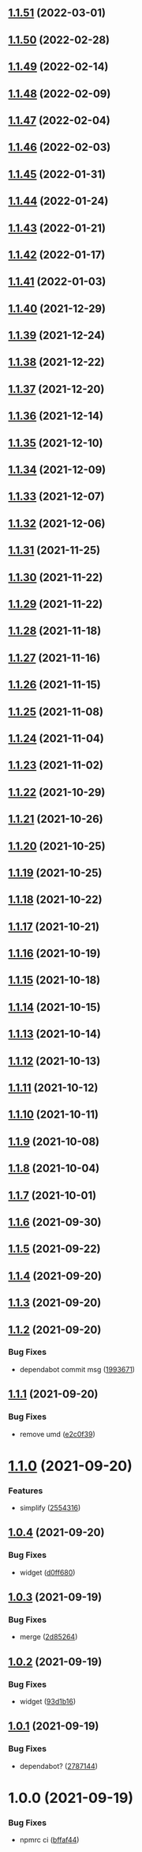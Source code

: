 ## [1.1.51](https://github.com/rafaelnsantos/react-netlifycms/compare/v1.1.50...v1.1.51) (2022-03-01)

## [1.1.50](https://github.com/rafaelnsantos/react-netlifycms/compare/v1.1.49...v1.1.50) (2022-02-28)

## [1.1.49](https://github.com/rafaelnsantos/react-netlifycms/compare/v1.1.48...v1.1.49) (2022-02-14)

## [1.1.48](https://github.com/rafaelnsantos/react-netlifycms/compare/v1.1.47...v1.1.48) (2022-02-09)

## [1.1.47](https://github.com/rafaelnsantos/react-netlifycms/compare/v1.1.46...v1.1.47) (2022-02-04)

## [1.1.46](https://github.com/rafaelnsantos/react-netlifycms/compare/v1.1.45...v1.1.46) (2022-02-03)

## [1.1.45](https://github.com/rafaelnsantos/react-netlifycms/compare/v1.1.44...v1.1.45) (2022-01-31)

## [1.1.44](https://github.com/rafaelnsantos/react-netlifycms/compare/v1.1.43...v1.1.44) (2022-01-24)

## [1.1.43](https://github.com/rafaelnsantos/react-netlifycms/compare/v1.1.42...v1.1.43) (2022-01-21)

## [1.1.42](https://github.com/rafaelnsantos/react-netlifycms/compare/v1.1.41...v1.1.42) (2022-01-17)

## [1.1.41](https://github.com/rafaelnsantos/react-netlifycms/compare/v1.1.40...v1.1.41) (2022-01-03)

## [1.1.40](https://github.com/rafaelnsantos/react-netlifycms/compare/v1.1.39...v1.1.40) (2021-12-29)

## [1.1.39](https://github.com/rafaelnsantos/react-netlifycms/compare/v1.1.38...v1.1.39) (2021-12-24)

## [1.1.38](https://github.com/rafaelnsantos/react-netlifycms/compare/v1.1.37...v1.1.38) (2021-12-22)

## [1.1.37](https://github.com/rafaelnsantos/react-netlifycms/compare/v1.1.36...v1.1.37) (2021-12-20)

## [1.1.36](https://github.com/rafaelnsantos/react-netlifycms/compare/v1.1.35...v1.1.36) (2021-12-14)

## [1.1.35](https://github.com/rafaelnsantos/react-netlifycms/compare/v1.1.34...v1.1.35) (2021-12-10)

## [1.1.34](https://github.com/rafaelnsantos/react-netlifycms/compare/v1.1.33...v1.1.34) (2021-12-09)

## [1.1.33](https://github.com/rafaelnsantos/react-netlifycms/compare/v1.1.32...v1.1.33) (2021-12-07)

## [1.1.32](https://github.com/rafaelnsantos/react-netlifycms/compare/v1.1.31...v1.1.32) (2021-12-06)

## [1.1.31](https://github.com/rafaelnsantos/react-netlifycms/compare/v1.1.30...v1.1.31) (2021-11-25)

## [1.1.30](https://github.com/rafaelnsantos/react-netlifycms/compare/v1.1.29...v1.1.30) (2021-11-22)

## [1.1.29](https://github.com/rafaelnsantos/react-netlifycms/compare/v1.1.28...v1.1.29) (2021-11-22)

## [1.1.28](https://github.com/rafaelnsantos/react-netlifycms/compare/v1.1.27...v1.1.28) (2021-11-18)

## [1.1.27](https://github.com/rafaelnsantos/react-netlifycms/compare/v1.1.26...v1.1.27) (2021-11-16)

## [1.1.26](https://github.com/rafaelnsantos/react-netlifycms/compare/v1.1.25...v1.1.26) (2021-11-15)

## [1.1.25](https://github.com/rafaelnsantos/react-netlifycms/compare/v1.1.24...v1.1.25) (2021-11-08)

## [1.1.24](https://github.com/rafaelnsantos/react-netlifycms/compare/v1.1.23...v1.1.24) (2021-11-04)

## [1.1.23](https://github.com/rafaelnsantos/react-netlifycms/compare/v1.1.22...v1.1.23) (2021-11-02)

## [1.1.22](https://github.com/rafaelnsantos/react-netlifycms/compare/v1.1.21...v1.1.22) (2021-10-29)

## [1.1.21](https://github.com/rafaelnsantos/react-netlifycms/compare/v1.1.20...v1.1.21) (2021-10-26)

## [1.1.20](https://github.com/rafaelnsantos/react-netlifycms/compare/v1.1.19...v1.1.20) (2021-10-25)

## [1.1.19](https://github.com/rafaelnsantos/react-netlifycms/compare/v1.1.18...v1.1.19) (2021-10-25)

## [1.1.18](https://github.com/rafaelnsantos/react-netlifycms/compare/v1.1.17...v1.1.18) (2021-10-22)

## [1.1.17](https://github.com/rafaelnsantos/react-netlifycms/compare/v1.1.16...v1.1.17) (2021-10-21)

## [1.1.16](https://github.com/rafaelnsantos/react-netlifycms/compare/v1.1.15...v1.1.16) (2021-10-19)

## [1.1.15](https://github.com/rafaelnsantos/react-netlifycms/compare/v1.1.14...v1.1.15) (2021-10-18)

## [1.1.14](https://github.com/rafaelnsantos/react-netlifycms/compare/v1.1.13...v1.1.14) (2021-10-15)

## [1.1.13](https://github.com/rafaelnsantos/react-netlifycms/compare/v1.1.12...v1.1.13) (2021-10-14)

## [1.1.12](https://github.com/rafaelnsantos/react-netlifycms/compare/v1.1.11...v1.1.12) (2021-10-13)

## [1.1.11](https://github.com/rafaelnsantos/react-netlifycms/compare/v1.1.10...v1.1.11) (2021-10-12)

## [1.1.10](https://github.com/rafaelnsantos/react-netlifycms/compare/v1.1.9...v1.1.10) (2021-10-11)

## [1.1.9](https://github.com/rafaelnsantos/react-netlifycms/compare/v1.1.8...v1.1.9) (2021-10-08)

## [1.1.8](https://github.com/rafaelnsantos/react-netlifycms/compare/v1.1.7...v1.1.8) (2021-10-04)

## [1.1.7](https://github.com/rafaelnsantos/react-netlifycms/compare/v1.1.6...v1.1.7) (2021-10-01)

## [1.1.6](https://github.com/rafaelnsantos/react-netlifycms/compare/v1.1.5...v1.1.6) (2021-09-30)

## [1.1.5](https://github.com/rafaelnsantos/react-netlifycms/compare/v1.1.4...v1.1.5) (2021-09-22)

## [1.1.4](https://github.com/rafaelnsantos/react-netlifycms/compare/v1.1.3...v1.1.4) (2021-09-20)

## [1.1.3](https://github.com/rafaelnsantos/react-netlifycms/compare/v1.1.2...v1.1.3) (2021-09-20)

## [1.1.2](https://github.com/rafaelnsantos/react-netlifycms/compare/v1.1.1...v1.1.2) (2021-09-20)


### Bug Fixes

* dependabot commit msg ([1993671](https://github.com/rafaelnsantos/react-netlifycms/commit/19936716dca14d9b9891ff08c58d339a8fc6845b))

## [1.1.1](https://github.com/rafaelnsantos/react-netlifycms/compare/v1.1.0...v1.1.1) (2021-09-20)


### Bug Fixes

* remove umd ([e2c0f39](https://github.com/rafaelnsantos/react-netlifycms/commit/e2c0f392aef49964e230a7d7137aa86da9aad042))

# [1.1.0](https://github.com/rafaelnsantos/react-netlifycms/compare/v1.0.4...v1.1.0) (2021-09-20)


### Features

* simplify ([2554316](https://github.com/rafaelnsantos/react-netlifycms/commit/2554316edf479765aae0e8d5118de28e3fff224b))

## [1.0.4](https://github.com/rafaelnsantos/react-netlifycms/compare/v1.0.3...v1.0.4) (2021-09-20)


### Bug Fixes

* widget ([d0ff680](https://github.com/rafaelnsantos/react-netlifycms/commit/d0ff6808a29516d54347ac2dd6467bac7585727e))

## [1.0.3](https://github.com/rafaelnsantos/react-netlifycms/compare/v1.0.2...v1.0.3) (2021-09-19)


### Bug Fixes

* merge ([2d85264](https://github.com/rafaelnsantos/react-netlifycms/commit/2d852645552967862d7a48950fa004bb7f461e7d))

## [1.0.2](https://github.com/rafaelnsantos/react-netlifycms/compare/v1.0.1...v1.0.2) (2021-09-19)


### Bug Fixes

* widget ([93d1b16](https://github.com/rafaelnsantos/react-netlifycms/commit/93d1b16a6cb341c4c82b303f861bc020a3f3d9cf))

## [1.0.1](https://github.com/rafaelnsantos/react-netlifycms/compare/v1.0.0...v1.0.1) (2021-09-19)


### Bug Fixes

* dependabot? ([2787144](https://github.com/rafaelnsantos/react-netlifycms/commit/27871443c751aae40ca255b5c54a26022a91964b))

# 1.0.0 (2021-09-19)


### Bug Fixes

* npmrc ci ([bffaf44](https://github.com/rafaelnsantos/react-netlifycms/commit/bffaf4471f638245f6dc54733d03572eccf18f2c))
